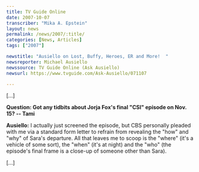 ```yaml
---
title: TV Guide Online
date: 2007-10-07
transcriber: "Mika A. Epstein"
layout: news
permalink: /news/2007/:title/
categories: [News, Articles]
tags: ["2007"]

newstitle: "Ausiello on Lost, Buffy, Heroes, ER and More!  "
newsreporter: Michael Ausiello
newssource: TV Guide Online (Ask Ausiello)
newsurl: https://www.tvguide.com/Ask-Ausiello/071107

---
```

[...]

**Question: Got any tidbits about Jorja Fox's final "CSI" episode on Nov. 15? -- Tami**

**Ausiello:** I actually just screened the episode, but CBS personally pleaded with me via a standard form letter to refrain from revealing the "how" and "why" of Sara's departure. All that leaves me to scoop is the "where" (it's a vehicle of some sort), the "when" (it's at night) and the "who" (the episode's final frame is a close-up of someone other than Sara).

[...]
